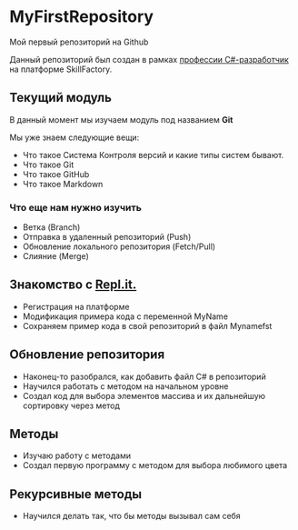 # MyFirstRepository
Мой первый репозиторий на Github

Данный репозиторий был создан в рамках [профессии C#-разработчик](https://skillfactory.ru/csharp) на платформе SkillFactory. 

## Текущий модуль
В данный момент мы изучаем модуль под названием **Git**

Мы уже знаем следующие вещи:
* Что такое Система Контроля версий и какие типы систем бывают.
* Что такое Git
* Что такое GitHub
* Что такое Markdown

### Что еще нам нужно изучить 
* Ветка (Branch)
* Отправка в удаленный репозиторий (Push) 
* Обновление локального репозитория (Fetch/Pull)
* Слияние (Merge)

## Знакомство с [Repl.it.](https://replit.com)

* Регистрация на платформе
* Модификация примера кода с переменной MyName 
* Сохраняем пример кода в свой репозиторий в файл Mynamefst 

## Обновление репозитория

* Наконец-то разобрался, как добавить файл С# в репозиторий
* Научился работать с методом на начальном уровне
* Создал код для выбора элементов массива и их дальнейшую сортировку через метод 

## Методы

* Изучаю работу с методами
* Создал первую программу с методом для выбора любимого цвета

## Рекурсивные методы

* Научился делать так, что бы методы вызывал сам себя